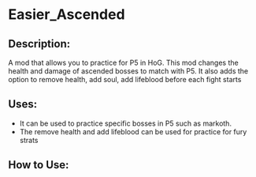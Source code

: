 # Easier_Ascended

## Description:
A mod that allows you to practice for P5 in HoG. This mod changes the health and damage of ascended bosses to match with P5. It also adds the option to remove health, add soul,  add lifeblood before each fight starts
  
## Uses:
- It can be used to practice specific bosses in P5 such as markoth.
- The remove health and add lifeblood can be used for practice for fury strats

## How to Use:

